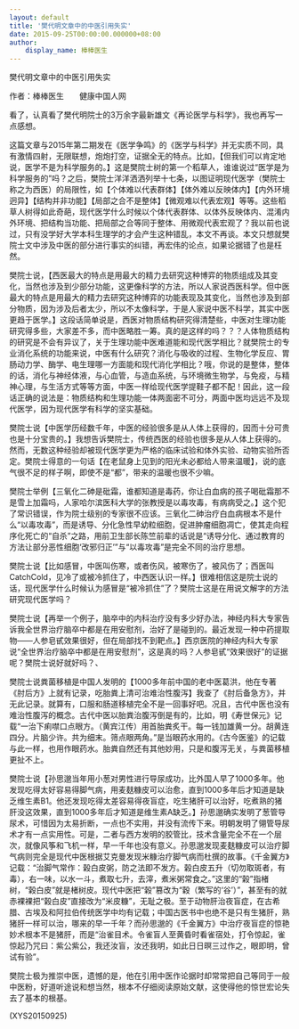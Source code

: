 ```yaml
---
layout: default
title: '樊代明文章中的中医引用失实'
date: 2015-09-25T00:00:00.000000+08:00
author:
    display_name: 棒棒医生
---
```


樊代明文章中的中医引用失实

作者：棒棒医生　　健康中国人网

看了，认真看了樊代明院士的3万余字最新雄文《再论医学与科学》，我也再写一点感想。

这篇文章与2015年第二期发在《医学争鸣》的《医学与科学》并无实质不同，具有激情四射，无限联想，炮炮打空，证据全无的特点。比如，【但我们可以肯定地说，医学不是为科学服务的。】这是樊院士树的第一个稻草人，谁谁说过“医学是为科学服务的”吗？之后，樊院士洋洋洒洒列举十七条，以图证明现代医学（樊院士称之为西医）的局限性，如【个体难以代表群体】【体外难以反映体内】【内外环境迥异】【结构并非功能】【局部之合不是整体】【微观难以代表宏观】等等。这些稻草人树得如此奇葩，现代医学什么时候以个体代表群体、以体外反映体内、混淆内外环境、把结构当功能、把局部之合等同于整体、用微观代表宏观了？我以前也说过，只有没学好大学本科生理学的才会产生这种错乱，本文不再谈。本文只想就樊院士文中涉及中医的部分进行事实的纠错，再宏伟的论点，如果论据错了也是枉然。

樊院士说，【西医最大的特点是用最大的精力去研究这种博弈的物质组成及其变化，当然也涉及到少部分功能，这更像科学的方法，所以人家说西医科学。但中医最大的特点是用最大的精力去研究这种博弈的功能表现及其变化，当然也涉及到部分物质，因为涉及后者太少，所以不太像科学，于是人家说中医不科学，其实中医更趋于医学。】这段话简单说是，西医对物质结构研究得清楚些，中医对生理功能研究得多些，大家差不多，而中医略胜一筹。真的是这样的吗？？？人体物质结构的研究是不会有异议了，关于生理功能中医难道能和现代医学相比？就樊院士的专业消化系统的功能来说，中医有什么研究？消化与吸收的过程、生物化学反应、胃肠动力学、酶学、电生理哪一方面能和现代消化学相比？哦，你说的是整体，整体的话，消化与神经体液，与心血管，与造血系统，与环境微生物学，与免疫，与精神心理，与生活方式等等方面，中医一样给现代医学提鞋子都不配！因此，这一段话正确的说法是：物质结构和生理功能一体两面密不可分，两面中医均远远不及现代医学，因为现代医学有科学的坚实基础。

樊院士说【中医学历经数千年，中医的经验很多是从人体上获得的，因而十分可贵也是十分宝贵的。】我想告诉樊院士，传统西医的经验也很多是从人体上获得的。然而，无数这种经验却被现代医学更为严格的临床试验和体外实验、动物实验所否定。樊院士得意的一句话【在老鼠身上见到的阳光未必都给人带来温暖】，说的底气很不足的样子啊，即使不是“都”，带来的温暖也很不少嘛。

樊院士举例【三氧化二砷是砒霜，谁都知道是毒药，你让白血病的孩子喝砒霜那不是雪上加霜吗，人家哈尔滨医科大学的张教授是以毒攻毒，有病病受之。】这个犯了常识错误，作为院士级别的专家很不应该。三氧化二砷治疗白血病根本不是什么“以毒攻毒”，而是诱导、分化急性早幼粒细胞，促进肿瘤细胞凋亡，使其走向程序化死亡的“自杀”之路，用前卫生部长陈竺前辈的话说是“诱导分化、通过教育的方法让部分恶性细胞‘改邪归正’”与“以毒攻毒”是完全不同的治疗思想。

樊院士说【比如感冒，中医叫伤寒，或者伤风，被寒伤了，被风伤了；西医叫CatchCold，见冷了或被冷抓住了，中西医认识一样。】很难相信这是院士说的话，现代医学什么时候认为感冒是“被冷抓住”了？樊院士这是在用说文解字的方法研究现代医学吗？

樊院士说【再举一个例子，脑卒中的内科治疗没有多少好办法，神经内科大专家告诉我全世界治疗脑卒中都是在用安慰剂，治好了是碰到的。最近发现一种中药提取物——人参皂甙效果很好，但在局部找不到靶点。】西京医院的神经内科大专家说“全世界治疗脑卒中都是在用安慰剂”，这是真的吗？人参皂甙“效果很好”的证据呢？樊院士说好就好吗？、

樊院士说粪菌移植是中国人发明的【1000多年前中国的老中医葛洪，他在专著《肘后方》上就有记录，吃胎粪上清可治难治性腹泻】我查了《肘后备急方》，并无此记录。就算有，口服和肠道移植完全不是一回事好吧。况且，古代中医也没有难治性腹泻的概念。古代中医以胎粪治腹泻倒是有的，比如，明《寿世保元》记载“一治下痢噤口点眼方。（黄宾江传）用首胎粪炙干。每一钱加雄黄一分。胡黄连四分。片脑少许。共为细末。筛点眼两角。”是当眼药水用的。《古今医鉴》的记载与此一样，也用作眼药水。胎粪自然还有其他妙用，只是和腹泻无关，与粪菌移植更扯不上。

樊院士说【孙思邈当年用小葱对男性进行导尿成功，比外国人早了1000多年。他发现吃得太好容易得脚气病，用麦麸糠皮可以治愈，直到1000多年后才知道是缺乏维生素B1。他还发现吃得太差容易得夜盲症，吃生猪肝可以治好，吃煮熟的猪肝没这效果，直到1000多年后才知道是维生素A缺乏。】孙思邈确实发明了葱管导尿术，可惜因为太易折断，一点也不实用，并没有流传下来。明朝发明了翎管导尿术才有一点实用性。可是，二者与西方发明的胶管比，技术含量完全不在一个层次，就像风筝和飞机一样，早一千年也没有意义。孙思邈发现麦麸糠皮可以治疗脚气病则完全是现代中医根据艾克曼发现米糠治疗脚气病而杜撰的故事。《千金翼方》记载：“治脚气常作：榖白皮粥，防之法即不发方。榖白皮五升（切勿取斑者，有毒），右一味，以水一斗，煮取七升，去滓，煮米粥常食之。”这里的“榖”指楮树，“榖白皮”就是楮树皮。现代中医把“榖”篡改为“穀（繁写的‘谷’）”，甚至有的就赤裸裸把“榖白皮”直接改为“米皮糠”，无耻之极。至于动物肝治夜盲症，在古希腊、古埃及和阿拉伯传统医学中均有记载；中国古医书中也绝不是只有生猪肝，熟猪肝一样可以治，哪来的早一千年？而孙思邈的《千金翼方》中治疗夜盲症的惊艳妙术根本不是猪肝，而是“治雀目术。令雀盲人至黄昏时看雀宿处，打令惊起，雀惊起乃咒曰：紫公紫公，我还汝盲，汝还我明，如此日日暝三过作之，眼即明，曾试有验”。

樊院士极为推崇中医，遗憾的是，他在引用中医作论据时却常常把自己等同于一般中医粉，好道听途说和想当然，根本不仔细阅读原始文献，这使得他的惊世宏论失去了基本的根基。

(XYS20150925)

